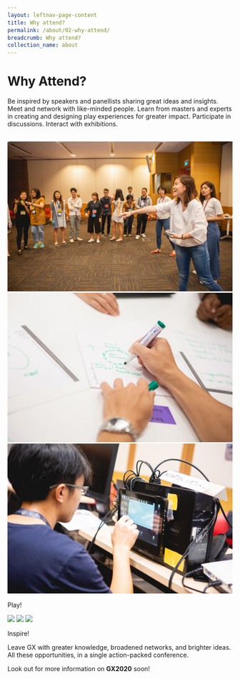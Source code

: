 ```yaml
---
layout: leftnav-page-content
title: Why attend?
permalink: /about/02-why-attend/
breadcrumb: Why attend?
collection_name: about
---
```

# Why Attend?

Be inspired by speakers and panellists sharing great ideas and insights. Meet and network with like-minded people. Learn from masters and experts in creating and designing play experiences for greater impact. Participate in discussions. Interact with exhibitions.

<br>
<div class="category-stacked-area">
<div class="photo-stacked-wrap">
  <div class="photos">
    <img class="photo-lv-1" src="/images/GX2018_gallery/images/RJ1_7263.jpg">
    <img class="photo-lv-2" src="/images/GX2018_gallery/images/RJ1_7458.jpg">
    <img class="photo-lv-3" src="/images/GX2018_gallery/images/RJ1_7742.jpg">
  </div>
  <p>Play!</p>
  <a class="cover" href="/gx2018/"></a>
</div>
  
  <div class="photo-stacked-wrap">
  <div class="photos">
    <img class="photo-lv-1" src="https://img.youtube.com/vi/LKg06JA8S8Q/0.jpg">
    <img class="photo-lv-2" src="https://img.youtube.com/vi/6uRXxBXNgQ0/0.jpg">
    <img class="photo-lv-3" src="https://img.youtube.com/vi/jrFIoA8_LRo/0.jpg">
  </div>
  <p>Inspire!</p>
  <a class="cover" href="/gx2018videos/"></a>
</div>
</div>
Leave GX with greater knowledge, broadened networks, and brighter ideas. All these opportunities, in a single action-packed conference.

Look out for more information on **GX2020** soon!
